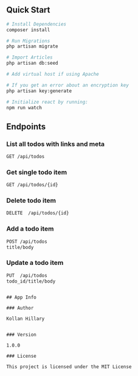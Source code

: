 ## Quick Start

``` bash
# Install Dependencies
composer install

# Run Migrations
php artisan migrate

# Import Articles
php artisan db:seed

# Add virtual host if using Apache

# If you get an error about an encryption key
php artisan key:generate

# Initialize react by running:
npm run watch
```

## Endpoints

### List all todos with links and meta
``` bash
GET /api/todos
```
### Get single todo item
``` bash
GET /api/todos/{id}
```

### Delete todo item
``` bash
DELETE  /api/todos/{id}
```

### Add a todo item
``` bash
POST /api/todos
title/body
```

### Update a todo item
``` bash
PUT  /api/todos
todo_id/title/body
```


```

## App Info

### Author

Kollan Hillary


### Version

1.0.0

### License

This project is licensed under the MIT License
